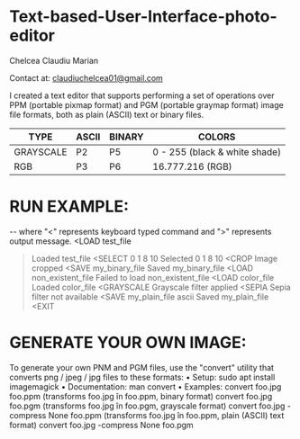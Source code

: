 # Text-based-User-Interface-photo-editor

Chelcea Claudiu Marian

Contact at: claudiuchelcea01@gmail.com

I created a text editor that supports performing a set of operations over PPM (portable pixmap format) and PGM (portable graymap format) image file formats, both as plain (ASCII) text or binary files.

|        TYPE        |        ASCII        |        BINARY       |               COLORS                |
| ------------------ | ------------------- | ------------------- | ----------------------------------- |
|      GRAYSCALE     |         P2          |         P5          |    0 - 255 (black & white shade)    |
|      RGB           |         P3          |         P6          |            16.777.216 (RGB)         |


# RUN EXAMPLE: 
-- where "<" represents keyboard typed command and ">" represents output message.
<LOAD test_file
>Loaded test_file
<SELECT 0 1 8 10
>Selected 0 1 8 10
<CROP
>Image cropped
<SAVE my_binary_file
>Saved my_binary_file
<LOAD non_existent_file
>Failed to load non_existent_file
<LOAD color_file
>Loaded color_file
<GRAYSCALE
>Grayscale filter applied
<SEPIA
>Sepia filter not available
<SAVE my_plain_file ascii
>Saved my_plain_file
<EXIT

# GENERATE YOUR OWN IMAGE:
To generate your own PNM and PGM files, use the "convert" utility that converts png / jpeg / jpg files to these formats:
• Setup: sudo apt install imagemagick
• Documentation: man convert
• Examples:
    convert foo.jpg foo.ppm (transforms foo.jpg în foo.ppm, binary format)
    convert foo.jpg foo.pgm (transforms foo.jpg în foo.pgm, grayscale format)
    convert foo.jpg -compress None foo.ppm (transforms foo.jpg în foo.ppm, plain (ASCII) text format)
    convert foo.jpg -compress None foo.pgm
